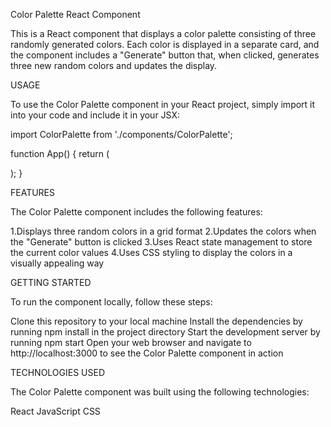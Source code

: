 Color Palette React Component

This is a React component that displays a color palette consisting of three randomly generated colors. Each color is displayed in a separate card, and the component includes a "Generate" button that, when clicked, generates three new random colors and updates the display.

USAGE

To use the Color Palette component in your React project, simply import it into your code and include it in your JSX:

import ColorPalette from './components/ColorPalette';

function App() {
  return (
    <div className="App">
      <ColorPalette />
    </div>
  );
}


FEATURES

The Color Palette component includes the following features:

1.Displays three random colors in a grid format
2.Updates the colors when the "Generate" button is clicked
3.Uses React state management to store the current color values
4.Uses CSS styling to display the colors in a visually appealing way

GETTING STARTED

To run the component locally, follow these steps:

Clone this repository to your local machine
Install the dependencies by running npm install in the project directory
Start the development server by running npm start
Open your web browser and navigate to http://localhost:3000 to see the Color Palette component in action


TECHNOLOGIES USED 

The Color Palette component was built using the following technologies:

React
JavaScript
CSS